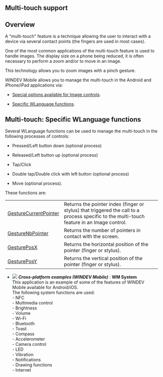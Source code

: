 
## Multi-touch support
			

<a name="NOTE1"></a>
<a name="NOTE1_1"></a>


## Overview
<a name="overview_ELTTEXTE000111"></a>
A "multi-touch" feature is a technique allowing the user to interact with a device via several contact points (the fingers are used in most cases). 

One of the most common applications of the multi-touch feature is used to handle images. The display size on a phone being reduced, it is often necessary to perform a zoom and/or to move in an image. 

This technology allows you to zoom images with a pinch gesture. 

WINDEV Mobile allows you to manage the multi-touch in the Android and iPhone/iPad applications via: 

- [Special options available for Image controls](../WDChamp/9500131.md).

- [Specific WLanguage functions](#NOTE2_1).






<a name="NOTE2"></a>
<a name="NOTE2_1"></a>




## Multi-touch: Specific WLanguage functions
<a name="multitouch_specific_wlanguage_functions_ELTTEXTE000135"></a>
Several WLanguage functions can be used to manage the multi-touch in the following processes of controls: 

- Pressed/Left button down (optional process)

- Released/Left button up (optional process)

- Tap/Click

- Double tap/Double click with left button (optional process)

- Move (optional process). 




These functions are: 



|   |   |
| --- | --- |
| [GestureCurrentPointer](../WDLang1/1000019751.md) | Returns the pointer index (finger or stylus) that triggered the call to a process specific to the multi-touch feature in an Image control. |
| [GestureNbPointer](../WDLang1/1000019750.md) | Returns the number of pointers in contact with the screen. |
| [GesturePosX](../WDLang1/1000019741.md) | Returns the horizontal position of the pointer (finger or stylus). |
| [GesturePosY](../WDLang1/1000019745.md) | Returns the vertical position of the pointer (finger or stylus). |






- ![](https://doc.pcsoft.fr/en-US/images/image.awp?langid=3&name=WMSystem.gif) ***Cross-platform examples (WINDEV Mobile)*** : **WM System** <br>This application is an example of some of the features of WINDEV Mobile available for Android/iOS.<br>The following system functions are used: <br>- NFC<br>- Multimedia control<br>- Brightness<br>- Volume<br>- Wi-Fi<br>- Bluetooth<br>- Toast<br>- Compass<br>- Accelerometer<br>- Camera control<br>- LED<br>- Vibration<br>- Notifications<br>- Drawing functions<br>- Internet


